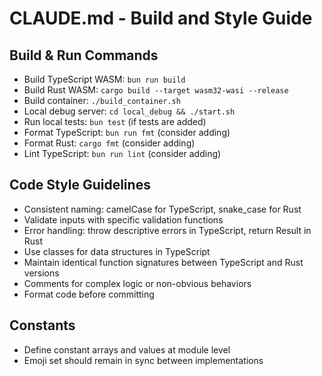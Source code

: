 # CLAUDE.md - Build and Style Guide

## Build & Run Commands
- Build TypeScript WASM: `bun run build`
- Build Rust WASM: `cargo build --target wasm32-wasi --release`
- Build container: `./build_container.sh`
- Local debug server: `cd local_debug && ./start.sh`
- Run local tests: `bun test` (if tests are added)
- Format TypeScript: `bun run fmt` (consider adding)
- Format Rust: `cargo fmt` (consider adding)
- Lint TypeScript: `bun run lint` (consider adding)

## Code Style Guidelines
- Consistent naming: camelCase for TypeScript, snake_case for Rust
- Validate inputs with specific validation functions
- Error handling: throw descriptive errors in TypeScript, return Result in Rust
- Use classes for data structures in TypeScript
- Maintain identical function signatures between TypeScript and Rust versions
- Comments for complex logic or non-obvious behaviors
- Format code before committing

## Constants
- Define constant arrays and values at module level
- Emoji set should remain in sync between implementations